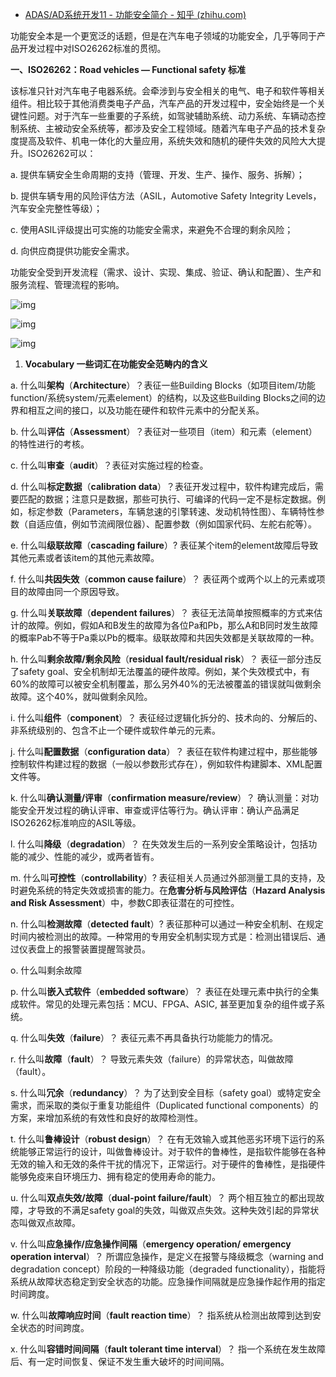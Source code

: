 - [ADAS/AD系统开发11 - 功能安全简介 - 知乎 (zhihu.com)](https://zhuanlan.zhihu.com/p/44060887)

功能安全本是一个更宽泛的话题，但是在汽车电子领域的功能安全，几乎等同于产品开发过程中对ISO26262标准的贯彻。

**一、ISO26262：Road vehicles — Functional safety 标准**

该标准只针对汽车电子电器系统。会牵涉到与安全相关的电气、电子和软件等相关组件。相比较于其他消费类电子产品，汽车产品的开发过程中，安全始终是一个关键性问题。对于汽车一些重要的子系统，如驾驶辅助系统、动力系统、车辆动态控制系统、主被动安全系统等，都涉及安全工程领域。随着汽车电子产品的技术复杂度提高及软件、机电一体化的大量应用，系统失效和随机的硬件失效的风险大大提升。ISO26262可以：

a. 提供车辆安全生命周期的支持（管理、开发、生产、操作、服务、拆解）；

b. 提供车辆专用的风险评估方法（ASIL，Automotive Safety Integrity Levels，汽车安全完整性等级）；

c. 使用ASIL评级提出可实施的功能安全需求，来避免不合理的剩余风险；

d. 向供应商提供功能安全需求。

功能安全受到开发流程（需求、设计、实现、集成、验证、确认和配置）、生产和服务流程、管理流程的影响。

![img](https://pic1.zhimg.com/80/v2-a97fc25a36740daf497e6defd758981c_720w.jpg)

![img](https://pic3.zhimg.com/80/v2-5b9e92d91ecd47b275e28e9417505e3e_720w.jpg)

![img](https://pic4.zhimg.com/80/v2-c017057fd61b0487cf124029dddeb3a3_720w.jpg)

1. **Vocabulary 一些词汇在功能安全范畴内的含义**

a. 什么叫**架构**（**Architecture**）？表征一些Building Blocks（如项目item/功能function/系统system/元素element）的结构，以及这些Building Blocks之间的边界和相互之间的接口，以及功能在硬件和软件元素中的分配关系。

b. 什么叫**评估**（**Assessment**）？表征对一些项目（item）和元素（element）的特性进行的考核。

c. 什么叫**审查**（**audit**）？表征对实施过程的检查。

d. 什么叫**标定数据**（**calibration data**）？表征开发过程中，软件构建完成后，需要匹配的数据；注意只是数据，那些可执行、可编译的代码一定不是标定数据。例如，标定参数（Parameters，车辆怠速的引擎转速、发动机特性图）、车辆特性参数（自适应值，例如节流阀限位器）、配置参数（例如国家代码、左舵右舵等）。

e. 什么叫**级联故障**（**cascading failure**）? 表征某个item的element故障后导致其他元素或者该item的其他元素故障。

f. 什么叫**共因失效**（**common cause failure**）？ 表征两个或两个以上的元素或项目的故障由同一个原因导致。

g. 什么叫**关联故障**（**dependent failures**）？ 表征无法简单按照概率的方式来估计的故障。例如，假如A和B发生的故障为各位Pa和Pb，那么A和B同时发生故障的概率Pab不等于Pa乘以Pb的概率。级联故障和共因失效都是关联故障的一种。

h. 什么叫**剩余故障/剩余风险**（**residual fault/residual risk**）？ 表征一部分违反了safety goal、安全机制却无法覆盖的硬件故障。例如，某个失效模式中，有60%的故障可以被安全机制覆盖，那么另外40%的无法被覆盖的错误就叫做剩余故障。这个40%，就叫做剩余风险。

i. 什么叫**组件**（**component**）？ 表征经过逻辑化拆分的、技术向的、分解后的、非系统级别的、包含不止一个硬件或软件单元的元素。

j. 什么叫**配置数据**（**configuration data**）？ 表征在软件构建过程中，那些能够控制软件构建过程的数据（一般以参数形式存在），例如软件构建脚本、XML配置文件等。

k. 什么叫**确认测量/评审**（**confirmation measure/review**）？ 确认测量：对功能安全开发过程的确认评审、审查或评估等行为。确认评审：确认产品满足ISO26262标准响应的ASIL等级。

l. 什么叫**降级**（**degradation**）？ 在失效发生后的一系列安全策略设计，包括功能的减少、性能的减少，或两者皆有。

m. 什么叫**可控性**（**controllability**）? 表征相关人员通过外部测量工具的支持，及时避免系统的特定失效或损害的能力。在**危害分析与风险评估**（**Hazard Analysis and Risk Assessment**）中，参数C即表征潜在的可控性。

n. 什么叫**检测故障**（**detected fault**）? 表征那种可以通过一种安全机制、在规定时间内被检测出的故障。一种常用的专用安全机制实现方式是：检测出错误后、通过仪表盘上的报警装置提醒驾驶员。

o. 什么叫剩余故障

p. 什么叫**嵌入式软件**（**embedded software**）？ 表征在处理元素中执行的全集成软件。常见的处理元素包括：MCU、FPGA、ASIC, 甚至更加复杂的组件或子系统。

q. 什么叫**失效**（**failure**）？ 表征元素不再具备执行功能能力的情况。

r. 什么叫**故障**（**fault**）？ 导致元素失效（failure）的异常状态，叫做故障（fault）。

s. 什么叫**冗余**（**redundancy**）？ 为了达到安全目标（safety goal）或特定安全需求，而采取的类似于重复功能组件（Duplicated functional components）的方案，来增加系统的有效性和良好的故障检测性。

t. 什么叫**鲁棒设计**（**robust design**）？ 在有无效输入或其他恶劣环境下运行的系统能够正常运行的设计，叫做鲁棒设计。对于软件的鲁棒性，是指软件能够在各种无效的输入和无效的条件干扰的情况下，正常运行。对于硬件的鲁棒性，是指硬件能够免疫来自环境压力、拥有稳定的使用寿命的能力。

u. 什么叫**双点失效/故障**（**dual-point failure/fault**）？ 两个相互独立的都出现故障，才导致的不满足safety goal的失效，叫做双点失效。这种失效引起的异常状态叫做双点故障。

v. 什么叫**应急操作/应急操作间隔**（**emergency operation/ emergency operation interval**）？ 所谓应急操作，是定义在报警与降级概念（warning and degradation concept）阶段的一种降级功能（degraded functionality），指能将系统从故障状态稳定到安全状态的功能。应急操作间隔就是应急操作起作用的指定时间跨度。

w. 什么叫**故障响应时间**（**fault reaction time**）？ 指系统从检测出故障到达到安全状态的时间跨度。

x. 什么叫**容错时间间隔**（**fault tolerant time interval**）？ 指一个系统在发生故障后、有一定时间恢复、保证不发生重大破坏的时间间隔。